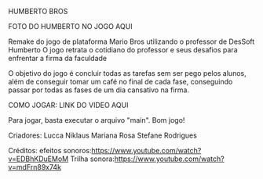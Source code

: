 HUMBERTO BROS

FOTO DO HUMBERTO NO JOGO AQUI

Remake do jogo de plataforma Mario Bros utilizando o professor de DesSoft Humberto
O jogo retrata o cotidiano do professor e seus desafios para enfrentar a firma da faculdade

O objetivo do jogo é concluir todas as tarefas sem ser pego pelos alunos, além de conseguir tomar um café no final de cada fase, conseguindo passar por todas as fases de um dia cansativo na firma.

COMO JOGAR:
LINK DO VIDEO AQUI

Para jogar, basta executar o arquivo "main". Bom jogo!


Criadores:
Lucca Niklaus
Mariana Rosa
Stefane Rodrigues


Créditos:
efeitos sonoros:https://www.youtube.com/watch?v=EDBhKDuEMoM
Trilha sonora:https://www.youtube.com/watch?v=mdFrn89x74k